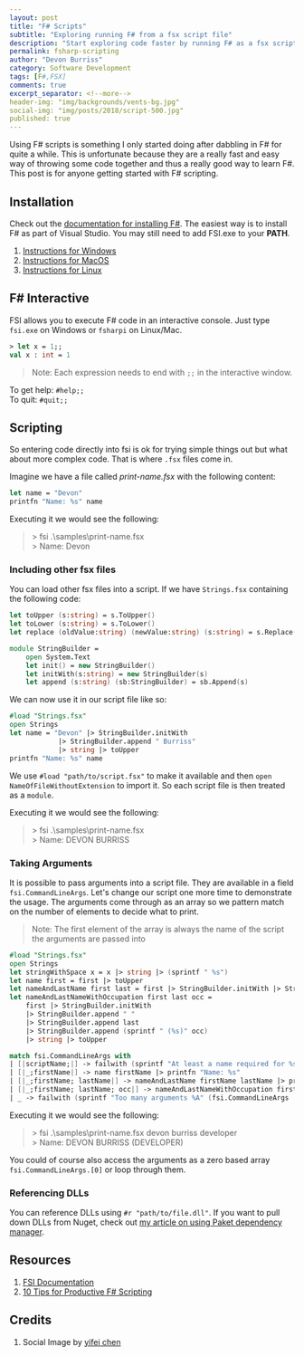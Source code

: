 ```yaml
---
layout: post
title: "F# Scripts"
subtitle: "Exploring running F# from a fsx script file"
description: "Start exploring code faster by running F# as a fsx script file"
permalink: fsharp-scripting
author: "Devon Burriss"
category: Software Development
tags: [F#,FSX]
comments: true
excerpt_separator: <!--more-->
header-img: "img/backgrounds/vents-bg.jpg"
social-img: "img/posts/2018/script-500.jpg"
published: true
---
```

Using F# scripts is something I only started doing after dabbling in F# for quite a while. This is unfortunate because they are a really fast and easy way of throwing some code together and thus a really good way to learn F#. This post is for anyone getting started with F# scripting.
<!--more-->

## Installation

Check out the [documentation for installing F#](https://docs.microsoft.com/en-us/dotnet/fsharp/get-started/install-fsharp?tabs=windows). The easiest way is to install F# as part of Visual Studio. You may still need to add FSI.exe to your **PATH**.

1. [Instructions for Windows](https://fsharp.org/use/windows/)
1. [Instructions for MacOS](https://fsharp.org/use/mac/)
1. [Instructions for Linux](https://fsharp.org/use/linux/)

## F# Interactive

FSI allows you to execute F# code in an interactive console. Just type `fsi.exe` on Windows or `fsharpi` on Linux/Mac.

```fsharp
> let x = 1;;
val x : int = 1
```

> Note: Each expression needs to end with `;;` in the interactive window.

To get help: `#help;;`  
To quit: `#quit;;`

## Scripting

So entering code directly into fsi is ok for trying simple things out but what about more complex code. That is where `.fsx` files come in. 

Imagine we have a file called *print-name.fsx* with the following content:

```fsharp
let name = "Devon"
printfn "Name: %s" name
```

Executing it we would see the following:

> &gt; fsi .\samples\print-name.fsx  
> &gt; Name: Devon

### Including other fsx files

You can load other fsx files into a script. If we have `Strings.fsx` containing the following code:

```fsharp
let toUpper (s:string) = s.ToUpper()
let toLower (s:string) = s.ToLower()
let replace (oldValue:string) (newValue:string) (s:string) = s.Replace(oldValue,newValue)

module StringBuilder =
    open System.Text
    let init() = new StringBuilder()
    let initWith(s:string) = new StringBuilder(s)
    let append (s:string) (sb:StringBuilder) = sb.Append(s)
```

We can now use it in our script file like so:

```fsharp
#load "Strings.fsx"
open Strings
let name = "Devon" |> StringBuilder.initWith
            |> StringBuilder.append " Burriss"
            |> string |> toUpper
printfn "Name: %s" name
```

We use `#load "path/to/script.fsx"` to make it available and then `open NameOfFileWithoutExtension` to import it. So each script file is then treated as a `module`.

Executing it we would see the following:

> &gt; fsi .\samples\print-name.fsx  
> &gt; Name: DEVON BURRISS

### Taking Arguments

It is possible to pass arguments into a script file. They are available in a field `fsi.CommandLineArgs`. Let's change our script one more time to demonstrate the usage. The arguments come through as an array so we pattern match on the number of elements to decide what to print.

> Note: The first element of the array is always the name of the script the arguments are passed into

```fsharp
#load "Strings.fsx"
open Strings
let stringWithSpace x = x |> string |> (sprintf " %s")
let name first = first |> toUpper
let nameAndLastName first last = first |> StringBuilder.initWith |> StringBuilder.append last |> stringWithSpace |> toUpper
let nameAndLastNameWithOccupation first last occ = 
    first |> StringBuilder.initWith 
    |> StringBuilder.append " " 
    |> StringBuilder.append last 
    |> StringBuilder.append (sprintf " (%s)" occ)
    |> string |> toUpper

match fsi.CommandLineArgs with
| [|scriptName;|] -> failwith (sprintf "At least a name required for %s" scriptName)
| [|_;firstName|] -> name firstName |> printfn "Name: %s"
| [|_;firstName; lastName|] -> nameAndLastName firstName lastName |> printfn "Name: %s"
| [|_;firstName; lastName; occ|] -> nameAndLastNameWithOccupation firstName lastName occ |> printfn "Name: %s"
| _ -> failwith (sprintf "Too many arguments %A" (fsi.CommandLineArgs |> Array.tail))
```

Executing it we would see the following:

> &gt; fsi .\samples\print-name.fsx devon burriss developer  
> &gt; Name: DEVON BURRISS (DEVELOPER)

You could of course also access the arguments as a zero based array `fsi.CommandLineArgs.[0]` or loop through them.

### Referencing DLLs

You can reference DLLs using `#r "path/to/file.dll"`. If you want to pull down DLLs from Nuget, check out [my article on using Paket dependency manager](/up-and-running-with-paket).

## Resources

1. [FSI Documentation](https://docs.microsoft.com/en-us/dotnet/fsharp/tutorials/fsharp-interactive/)
1. [10 Tips for Productive F# Scripting](http://brandewinder.com/2016/02/06/10-fsharp-scripting-tips/)

## Credits

1. Social Image by [yifei chen](https://unsplash.com/@0628fromchina)
